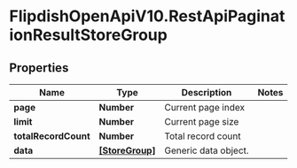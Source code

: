 # FlipdishOpenApiV10.RestApiPaginationResultStoreGroup

## Properties
Name | Type | Description | Notes
------------ | ------------- | ------------- | -------------
**page** | **Number** | Current page index | 
**limit** | **Number** | Current page size | 
**totalRecordCount** | **Number** | Total record count | 
**data** | [**[StoreGroup]**](StoreGroup.md) | Generic data object. | 


